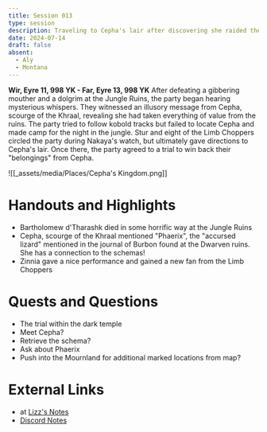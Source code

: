 ```yaml
---
title: Session 013
type: session
description: Traveling to Cepha's lair after discovering she raided the Dhakaani ruins.
date: 2024-07-14
draft: false
absent:
  - Aly
  - Montana
---
```

**Wir, Eyre 11, 998 YK - Far, Eyre 13, 998 YK**
After defeating a gibbering mouther and a dolgrim at the Jungle Ruins, the party began hearing mysterious whispers. They witnessed an illusory message from Cepha, scourge of the Khraal, revealing she had taken everything of value from the ruins. The party tried to follow kobold tracks but failed to locate Cepha and made camp for the night in the jungle. Stur and eight of the Limb Choppers circled the party during Nakaya's watch, but ultimately gave directions to Cepha's lair. Once there, the party agreed to a trial to win back their "belongings" from Cepha.

![[_assets/media/Places/Cepha's Kingdom.png]]
# Handouts and Highlights
- Bartholomew d'Tharashk died in some horrific way at the Jungle Ruins  
- Cepha, scourge of the Khraal mentioned "Phaerix", the "accursed lizard" mentioned in the journal of Burbon found at the Dwarven ruins. She has a connection to the schemas!  
- Zinnia gave a nice performance and gained a new fan from the Limb Choppers
# Quests and Questions
- The trial within the dark temple  
- Meet Cepha?  
- Retrieve the schema?  
- Ask about Phaerix  
- Push into the Mournland for additional marked locations from map?
# External Links
- at [Lizz's Notes](https://docs.google.com/document/d/1J33aBWlHE9Q3B2MMNnUZiaMUoW-X7qpKUtETTQmvalc/edit)
- [Discord Notes](https://discord.com/channels/283480767844057088/1208993465531105380/1262173814750576731)
